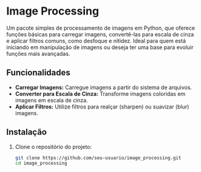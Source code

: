 # Image Processing

Um pacote simples de processamento de imagens em Python, que oferece funções básicas para carregar imagens, convertê-las para escala de cinza e aplicar filtros comuns, como desfoque e nitidez. Ideal para quem está iniciando em manipulação de imagens ou deseja ter uma base para evoluir funções mais avançadas.

## Funcionalidades

- **Carregar Imagens:** Carregue imagens a partir do sistema de arquivos.  
- **Converter para Escala de Cinza:** Transforme imagens coloridas em imagens em escala de cinza.  
- **Aplicar Filtros:** Utilize filtros para realçar (sharpen) ou suavizar (blur) imagens.

## Instalação

1. Clone o repositório do projeto:

   ```bash
   git clone https://github.com/seu-usuario/image_processing.git
   cd image_processing